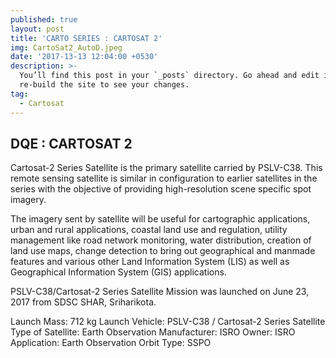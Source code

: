 ```yaml
---
published: true
layout: post
title: 'CARTO SERIES : CARTOSAT 2'
img: CartoSat2_AutoD.jpeg
date: '2017-13-13 12:04:00 +0530'
description: >-
  You’ll find this post in your `_posts` directory. Go ahead and edit it and
  re-build the site to see your changes.
tag:
  - Cartosat
---
```

## DQE : CARTOSAT 2

Cartosat-2 Series Satellite is the primary satellite carried by PSLV-C38. This remote sensing satellite is similar in configuration to earlier satellites in the series with the objective of providing high-resolution scene specific spot imagery.

The imagery sent by satellite will be useful for cartographic applications, urban and rural applications, coastal land use and regulation, utility management like road network monitoring, water distribution, creation of land use maps, change detection to bring out geographical and manmade features and various other Land Information System (LIS) as well as Geographical Information System (GIS) applications. 

PSLV-C38/Cartosat-2 Series Satellite Mission was launched on June 23, 2017 from SDSC SHAR, Sriharikota.

Launch Mass: 
712 kg
Launch Vehicle: 
PSLV-C38 / Cartosat-2 Series Satellite
Type of Satellite: 
Earth Observation
Manufacturer: 
ISRO
Owner: 
ISRO
Application: 
Earth Observation
Orbit Type: 
SSPO